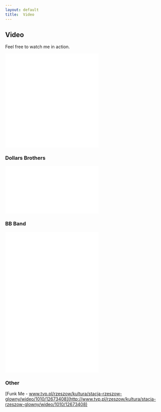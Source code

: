 ```yaml
---
layout: default
title:  Video
---
```


## Video

Feel free to watch me in action.

<div class="videowrapper">
<iframe src="//www.youtube.com/embed/-ubqKYX_A6s" frameborder="0" allowfullscreen ></iframe>
</div> 

<div class="videowrapper">
<iframe src="//www.youtube.com/embed/eNHUnEzxhdk" frameborder="0" allowfullscreen></iframe>
</div>

### Dollars Brothers

<div class="videowrapper">
<iframe src="//www.youtube.com/embed/3Yhrj0-jxP8" frameborder="0" allowfullscreen></iframe>
</div>

### BB Band

<div class="videowrapper">
<iframe src="//www.youtube.com/embed/4Dw9mwG4xis" frameborder="0" allowfullscreen></iframe>
</div>

<div class="videowrapper">
<iframe src="//www.youtube.com/embed/yWCLABhaL0A" frameborder="0" allowfullscreen></iframe>
</div>

<div class="videowrapper">
<iframe src="//www.youtube.com/embed/jqiZKo55bys" frameborder="0" allowfullscreen></iframe>
</div>

### Other

[Funk Me - www.tvp.pl/rzeszow/kultura/stacja-rzeszow-glowny/wideo/1010/12673408](http://www.tvp.pl/rzeszow/kultura/stacja-rzeszow-glowny/wideo/1010/12673408)



